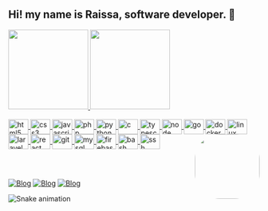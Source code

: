## Hi! my name is Raissa, software developer. 👋

<div align="left">
  <a href="https://github.com/RaissaDev">
  <img height="160em" src="https://github-readme-stats.vercel.app/api?username=Raissadev&show_icons=true&theme=dracula&include_all_commits=true&count_private=true"/>
  <img height="160em" src="https://github-readme-stats.vercel.app/api/top-langs/?username=Raissadev&hide=css,html,blade&layout=compact&theme=dracula&bg_color=#fff"/>
</div>

<div style="display: block"><br>
   <img alt="html5" width="40" height="30" align="center" src="https://cdn.jsdelivr.net/gh/devicons/devicon/icons/html5/html5-original.svg" />
   <img alt="css3" width="40" height="30" align="center" src="https://cdn.jsdelivr.net/gh/devicons/devicon/icons/css3/css3-original.svg" />
   <img alt="javascript" width="40" height="30" align="center" src="https://cdn.jsdelivr.net/gh/devicons/devicon/icons/javascript/javascript-original.svg" />
   <img alt="php" width="40" height="30" align="center" src="https://cdn.jsdelivr.net/gh/devicons/devicon/icons/php/php-original.svg" />
   <img alt="python" width="40" height="30" align="center" src="https://cdn.jsdelivr.net/gh/devicons/devicon/icons/python/python-original.svg" />
   <img alt="c" width="40" height="30" align="center" src="https://cdn.jsdelivr.net/gh/devicons/devicon/icons/c/c-original.svg" />
   <img alt="typescript" width="40" height="30" align="center" src="https://cdn.jsdelivr.net/gh/devicons/devicon/icons/typescript/typescript-original.svg" />
   <img alt="node" width="40" height="30" align="center" src="https://cdn.jsdelivr.net/gh/devicons/devicon/icons/nodejs/nodejs-original-wordmark.svg" />
   <img alt="go" width="40" height="30" align="center" src="https://cdn.jsdelivr.net/gh/devicons/devicon/icons/go/go-original.svg" />
   <img alt="docker" width="40" height="30" align="center" src="https://cdn.jsdelivr.net/gh/devicons/devicon/icons/docker/docker-plain-wordmark.svg" />
   <img alt="linux" width="40" height="30" align="center" src="https://cdn.jsdelivr.net/gh/devicons/devicon/icons/linux/linux-original.svg" /> 
   <img alt="laravel" width="40" height="30" align="center" src="https://cdn.jsdelivr.net/gh/devicons/devicon/icons/laravel/laravel-plain.svg" />
   <img alt="react" width="40" height="30" align="center" src="https://cdn.jsdelivr.net/gh/devicons/devicon/icons/react/react-original.svg" />
   <img alt="git" width="40" height="30" align="center" src="https://cdn.jsdelivr.net/gh/devicons/devicon/icons/git/git-original.svg" />
   <img alt="mysql" width="40" height="30" align="center" src="https://cdn.jsdelivr.net/gh/devicons/devicon/icons/mysql/mysql-original.svg" />
   <img alt="firebase" width="40" height="30" align="center" src="https://cdn.jsdelivr.net/gh/devicons/devicon/icons/firebase/firebase-plain.svg" />
   <img alt="bash" width="40" height="30" align="center" src="https://cdn.jsdelivr.net/gh/devicons/devicon/icons/bash/bash-original.svg" />
   <img alt="ssh" width="40" height="30" align="center" src="https://cdn.jsdelivr.net/gh/devicons/devicon/icons/ssh/ssh-original.svg" />
  <img align="right" width="130" height="130" style="border-radius:50px;" src="https://user-images.githubusercontent.com/82960240/139607128-1c6da43d-5c91-4c6d-a2c4-9e0ec23e7d7d.png" />
</div>
   
##
  
<div style="display: inline_block;"><br>
   
[![Blog](https://img.shields.io/badge/Instagram-E4405F?style=for-the-badge&logo=instagram&logoColor=white)](https://www.instagram.com/raissa_dev/)
[![Blog](https://img.shields.io/badge/LinkedIn-0077B5?style=for-the-badge&logo=linkedin&logoColor=white)](https://www.linkedin.com/in/raissa-dev-69986a214/)
[![Blog](https://img.shields.io/badge/GitHub-100000?style=for-the-badge&logo=github&logoColor=white)](https://github.com/Raissadev/)
   
</div>

![Snake animation](https://github.com/RaissaDev/RaissaDev/blob/output/github-contribution-grid-snake.svg)

